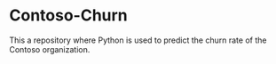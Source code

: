 # Contoso-Churn
This a repository where Python is used to predict the churn rate of the Contoso organization.

